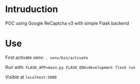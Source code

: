 # Intruduction
POC using Google ReCaptcha v3 with simple Flask backend

# Use
First activate venv:
`. venv/bin/activate`

Run with:
`FLASK_APP=main.py FLASK_ENV=development flask run`

Visible at `localhost:5000`
